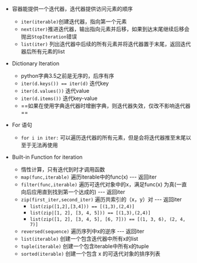 - 容器能提供一个迭代器，迭代器提供访问元素的顺序
	- `iter(iterable)`创建迭代器，指向第一个元素
	- `next(iter)`推进迭代器，输出指向元素并后移，如果到达末尾继续后移会抛出`StopIteration`错误
	- `list(iter)` 列出迭代器中后续的所有元素并将迭代器置于末尾，返回迭代器后所有元素的list

- Dictionary Iteration
	- python字典3.5之前是无序的，后序有序
	- `iter(d.keys()) == iter(d)` 迭代key
	- `iter(d.values())` 迭代value
	- `iter(d.items())` 迭代key-value
	- ==如果在使用字典迭代器时增删字典，则迭代器失效，仅改不影响迭代器==

- For 语句
	- `for i in iter:` 可以遍历迭代器的所有元素，但是会将迭代器推至末尾以至于无法再使用

- Built-in Function for iteration
	- 惰性计算，只有迭代到时才调用函数
	- `map(func,iterable)` 遍历iterable中的func(x) --- 返回iter
	- `filter(func,iterable)` 遍历可迭代对象中的x，满足func(x) 为真(一直向后应用直到找到第一个达成的) --- 返回iter
	- `zip(first_iter,second_iter)` 遍历共索引的（x，y）对 --- 返回iter
		- `list(zip([1,2],[3,4])) == [(1,3),(2,4)]`
		- `list(zip|[1, 2], [3, 4, 5])) == [(1,3),(2,4)]`
		- `list(zip([1, 2], [3, 4, 5], [6, 7])) == [(1, 3, 6), (2, 4, 7)]`
	- `reversed(sequence)` 遍历序列中x的逆序 --- 返回iter
	- `list(iterable)` 创建一个包含迭代器中所有x的list
	- `tuple(iterable)` 创建一个包含iterable中所有x的tuple
	- `sorted(iterable)` 创建一个包含 x 的可迭代对象的排序列表